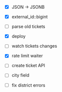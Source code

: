  - [x] JSON -> JSONB
 - [x] external_id::bigint
 - [ ] parse old tickets
 - [x] deploy
 - [ ] watch tickets changes
 - [x] rate limit waiter
 - [ ] create ticket API
 - [ ] city field
 - [ ] fix district errors
 